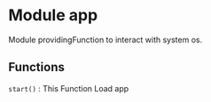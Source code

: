 Module app
==========
Module providingFunction to interact with system os.

Functions
---------

    
`start()`
:   This Function Load app